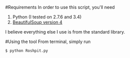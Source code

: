 #Requirements
In order to use this script, you'll need

1. Python (I tested on 2.7.6 and 3.4)
2. [BeautifulSoup version 4](http://www.crummy.com/software/BeautifulSoup/bs4/doc/#installing-beautiful-soup)

I believe everything else I use is from the standard library.

#Using the tool
From terminal, simply run

    $ python Roshpit.py


